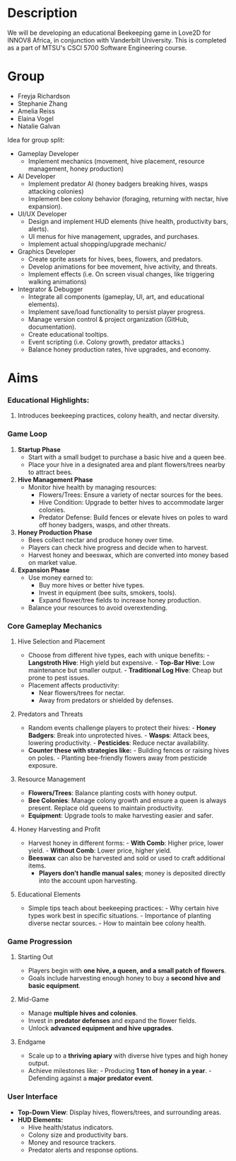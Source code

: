 # Description 

We will be developing an educational Beekeeping game in Love2D for INNOV8 Africa, in conjunction with Vanderbilt University. This is completed as a part of MTSU's CSCI 5700 Software Engineering course.

# Group

- Freyja Richardson
- Stephanie Zhang
- Amelia Reiss
- Elaina Vogel
- Natalie Galvan

Idea for group split:
- Gameplay Developer
	- Implement mechanics (movement, hive placement, resource management, honey production)
- AI Developer
	- Implement predator AI (honey badgers breaking hives, wasps attacking colonies)
	- Implement bee colony behavior (foraging, returning with nectar, hive expansion).
- UI/UX Developer
	- Design and implement HUD elements (hive health, productivity bars, alerts).
	- UI menus for hive management, upgrades, and purchases.
	- Implement actual shopping/upgrade mechanic/
- Graphics Developer
	- Create sprite assets for hives, bees, flowers, and predators.
	- Develop animations for bee movement, hive activity, and threats.
	- Implement effects (i.e. On screen visual changes, like triggering walking animations)
- Integrator & Debugger
	- Integrate all components (gameplay, UI, art, and educational elements).
	- Implement save/load functionality to persist player progress.
	- Manage version control & project organization (GitHub, documentation).
	- Create educational tooltips.
	- Event scripting (i.e. Colony growth, predator attacks.)
	- Balance honey production rates, hive upgrades, and economy. 
# Aims

###  Educational Highlights:  

1.  Introduces beekeeping practices, colony health, and nectar diversity.
###  Game Loop

1.  **Startup Phase**  
	- Start with a small budget to purchase a basic hive and a queen bee.  
	- Place your hive in a designated area and plant flowers/trees nearby to attract bees.  
2. **Hive Management Phase**  
	- Monitor hive health by managing resources:  
		- Flowers/Trees: Ensure a variety of nectar sources for the bees.  
		- Hive Condition: Upgrade to better hives to accommodate larger colonies.  
		- Predator Defense: Build fences or elevate hives on poles to ward off honey badgers, wasps, and other threats.  
3. **Honey Production Phase**  
	- Bees collect nectar and produce honey over time.  
	- Players can check hive progress and decide when to harvest.  
	- Harvest honey and beeswax, which are converted into money based on market value.  
4. **Expansion Phase**  
	- Use money earned to:  
		- Buy more hives or better hive types.  
		- Invest in equipment (bee suits, smokers, tools).  
		- Expand flower/tree fields to increase honey production.  
	- Balance your resources to avoid overextending.

### Core Gameplay Mechanics

1. Hive Selection and Placement
	- Choose from different hive types, each with unique benefits:
		  - **Langstroth Hive**: High yield but expensive.
		  - **Top-Bar Hive**: Low maintenance but smaller output.
		  - **Traditional Log Hive**: Cheap but prone to pest issues.
	- Placement affects productivity:
		- Near flowers/trees for nectar.
		- Away from predators or shielded by defenses.

2. Predators and Threats
	- Random events challenge players to protect their hives:
		  - **Honey Badgers**: Break into unprotected hives.
		  - **Wasps**: Attack bees, lowering productivity.
		  - **Pesticides**: Reduce nectar availability.
	- **Counter these with strategies like:**
		  - Building fences or raising hives on poles.
		  - Planting bee-friendly flowers away from pesticide exposure.

3. Resource Management
	- **Flowers/Trees**: Balance planting costs with honey output.
	- **Bee Colonies**: Manage colony growth and ensure a queen is always present. Replace old queens to maintain productivity.
	- **Equipment**: Upgrade tools to make harvesting easier and safer.

4. Honey Harvesting and Profit
	- Harvest honey in different forms:
		  - **With Comb**: Higher price, lower yield.
		  - **Without Comb**: Lower price, higher yield.
	- **Beeswax** can also be harvested and sold or used to craft additional items.
		- **Players don’t handle manual sales**; money is deposited directly into the account upon harvesting.

5. Educational Elements
	- Simple tips teach about beekeeping practices:
		  - Why certain hive types work best in specific situations.
		  - Importance of planting diverse nectar sources.
		  - How to maintain bee colony health.

### Game Progression

1. Starting Out
	- Players begin with **one hive, a queen, and a small patch of flowers**.
	- Goals include harvesting enough honey to buy a **second hive and basic equipment**.

2. Mid-Game
	- Manage **multiple hives and colonies**.
	- Invest in **predator defenses** and expand the flower fields.
	- Unlock **advanced equipment and hive upgrades**.

3. Endgame
	- Scale up to a **thriving apiary** with diverse hive types and high honey output.
	- Achieve milestones like:
		  - Producing **1 ton of honey in a year**.
		  - Defending against a **major predator event**.

### User Interface

- **Top-Down View**: Display hives, flowers/trees, and surrounding areas.
- **HUD Elements:**
  - Hive health/status indicators.
  - Colony size and productivity bars.
  - Money and resource trackers.
  - Predator alerts and response options.
